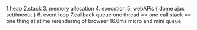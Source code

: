 1.heap
2.stack
3. memory allocation
4. execution 
5. webAPis {
  dome 
  ajax
  settimeout
}
6. event loop
7.callback queue
one thread == one call stack == one thing at atime
rerendering of browser 16.6ms micro and mini queue